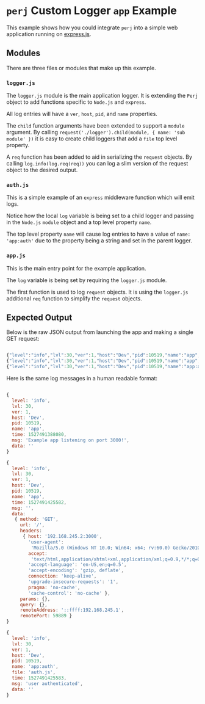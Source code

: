 # `perj` Custom Logger `app` Example

This example shows how you could integrate `perj` into a simple web application running on [express.js](https://expressjs.com/).

## Modules

There are three files or modules that make up this example.

### `logger.js`

The `logger.js` module is the main application logger.
It is extending the `Perj` object to add functions specific to `Node.js` and `express`.

All log entries will have a `ver`, `host`, `pid`, and `name` properties.

The `child` function arguments have been extended to support a `module` argument. By calling `request('./logger').child(module, { name: 'sub module' })` it is easy to create child loggers that add a `file` top level property.

A `req` function has been added to aid in serializing the `request` objects. By calling `log.info(log.req(req))` you can log a slim version of the request object to the desired output.

### `auth.js`

This is a simple example of an `express` middleware function which will emit logs.

Notice how the local `log` variable is being set to a child logger and passing in the `Node.js` `module` object and a top level property `name`.

The top level property `name` will cause log entries to have a value of `name: 'app:auth'` due to the property being a string and set in the parent logger.

### `app.js`

This is the main entry point for the example application.

The `log` variable is being set by requiring the `logger.js` module.

The first function is used to log `request` objects. It is using the `logger.js` additional `req` function to simplify the `request` objects.

## Expected Output

Below is the raw JSON output from launching the app and making a single GET request:

```js

{"level":"info","lvl":30,"ver":1,"host":"Dev","pid":10519,"name":"app","time":1527491388080,"msg":"Example app listening on port 3000!","data":""}
{"level":"info","lvl":30,"ver":1,"host":"Dev","pid":10519,"name":"app","time":1527491425582,"msg":"","data":{"method":"GET","url":"/","headers":{"host":"192.168.245.2:3000","user-agent":"Mozilla/5.0 (Windows NT 10.0; Win64; x64; rv:60.0) Gecko/20100101 Firefox/60.0","accept":"text/html,application/xhtml+xml,application/xml;q=0.9,*/*;q=0.8","accept-language":"en-US,en;q=0.5","accept-encoding":"gzip, deflate","connection":"keep-alive","upgrade-insecure-requests":"1","pragma":"no-cache","cache-control":"no-cache"},"params":{},"query":{},"remoteAddress":"::ffff:192.168.245.1","remotePort":59889}}
{"level":"info","lvl":30,"ver":1,"host":"Dev","pid":10519,"name":"app:auth","file":"auth.js","time":1527491425583,"msg":"user authenticated","data":""}

```

Here is the same log messages in a human readable format:

```js

{
  level: 'info',
  lvl: 30,
  ver: 1,
  host: 'Dev',
  pid: 10519,
  name: 'app',
  time: 1527491388080,
  msg: 'Example app listening on port 3000!',
  data: ''
}

{
  level: 'info',
  lvl: 30,
  ver: 1,
  host: 'Dev',
  pid: 10519,
  name: 'app',
  time: 1527491425582,
  msg: '',
  data:
   { method: 'GET',
     url: '/',
     headers:
      { host: '192.168.245.2:3000',
        'user-agent':
         'Mozilla/5.0 (Windows NT 10.0; Win64; x64; rv:60.0) Gecko/20100101 Firefox/60.0',
        accept:
         'text/html,application/xhtml+xml,application/xml;q=0.9,*/*;q=0.8',
        'accept-language': 'en-US,en;q=0.5',
        'accept-encoding': 'gzip, deflate',
        connection: 'keep-alive',
        'upgrade-insecure-requests': '1',
        pragma: 'no-cache',
        'cache-control': 'no-cache' },
     params: {},
     query: {},
     remoteAddress: '::ffff:192.168.245.1',
     remotePort: 59889 }
}

{
  level: 'info',
  lvl: 30,
  ver: 1,
  host: 'Dev',
  pid: 10519,
  name: 'app:auth',
  file: 'auth.js',
  time: 1527491425583,
  msg: 'user authenticated',
  data: ''
}

```
